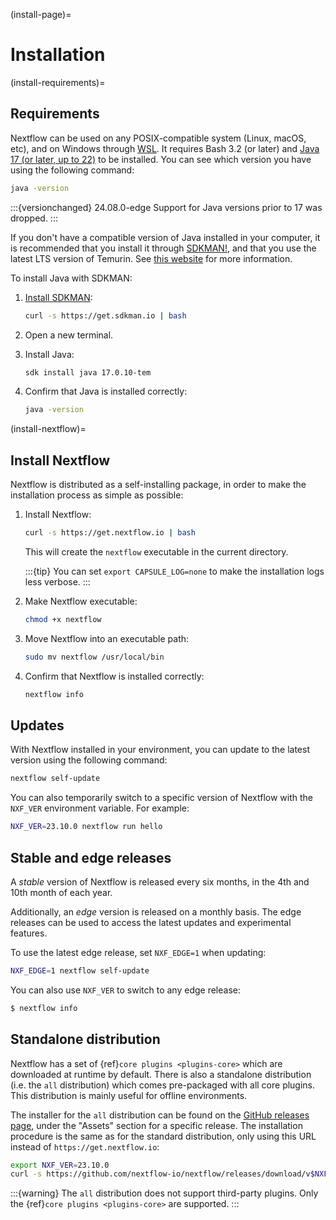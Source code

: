 (install-page)=

# Installation

(install-requirements)=

## Requirements

Nextflow can be used on any POSIX-compatible system (Linux, macOS, etc), and on Windows through [WSL](https://en.wikipedia.org/wiki/Windows_Subsystem_for_Linux). It requires Bash 3.2 (or later) and [Java 17 (or later, up to 22)](http://www.oracle.com/technetwork/java/javase/downloads/index.html) to be installed. You can see which version you have using the following command:

```bash
java -version
```

:::{versionchanged} 24.08.0-edge
Support for Java versions prior to 17 was dropped.
:::

If you don't have a compatible version of Java installed in your computer, it is recommended that you install it through [SDKMAN!](https://sdkman.io/), and that you use the latest LTS version of Temurin. See [this website](https://whichjdk.com/) for more information.

To install Java with SDKMAN:

1. [Install SDKMAN](https://sdkman.io/install):

    ```bash
    curl -s https://get.sdkman.io | bash
    ```

2. Open a new terminal.

3. Install Java:

    ```bash
    sdk install java 17.0.10-tem
    ```

4. Confirm that Java is installed correctly:

    ```bash
    java -version
    ```

(install-nextflow)=

## Install Nextflow

Nextflow is distributed as a self-installing package, in order to make the installation process as simple as possible:

1. Install Nextflow:

    ```bash
    curl -s https://get.nextflow.io | bash
    ```

    This will create the `nextflow` executable in the current directory.

    :::{tip}
    You can set `export CAPSULE_LOG=none` to make the installation logs less verbose.
    :::

2. Make Nextflow executable:

    ```bash
    chmod +x nextflow
    ```

3. Move Nextflow into an executable path:

    ```bash
    sudo mv nextflow /usr/local/bin
    ```

4. Confirm that Nextflow is installed correctly:

    ```bash
    nextflow info
    ```

## Updates

With Nextflow installed in your environment, you can update to the latest version using the following command:

```bash
nextflow self-update
```

You can also temporarily switch to a specific version of Nextflow with the `NXF_VER` environment variable. For example:

```bash
NXF_VER=23.10.0 nextflow run hello
```

## Stable and edge releases

A *stable* version of Nextflow is released every six months, in the 4th and 10th month of each year.

Additionally, an *edge* version is released on a monthly basis. The edge releases can be used to access the latest updates and experimental features.

To use the latest edge release, set `NXF_EDGE=1` when updating:

```bash
NXF_EDGE=1 nextflow self-update
```

You can also use `NXF_VER` to switch to any edge release:

```bash
$ nextflow info
```

## Standalone distribution

Nextflow has a set of {ref}`core plugins <plugins-core>` which are downloaded at runtime by default. There is also a standalone distribution (i.e. the `all` distribution) which comes pre-packaged with all core plugins. This distribution is mainly useful for offline environments.

The installer for the `all` distribution can be found on the [GitHub releases page](https://github.com/nextflow-io/nextflow/releases), under the "Assets" section for a specific release. The installation procedure is the same as for the standard distribution, only using this URL instead of `https://get.nextflow.io`:

```bash
export NXF_VER=23.10.0
curl -s https://github.com/nextflow-io/nextflow/releases/download/v$NXF_VER/nextflow-$NXF_VER-all
```

:::{warning}
The `all` distribution does not support third-party plugins. Only the {ref}`core plugins <plugins-core>` are supported.
:::
